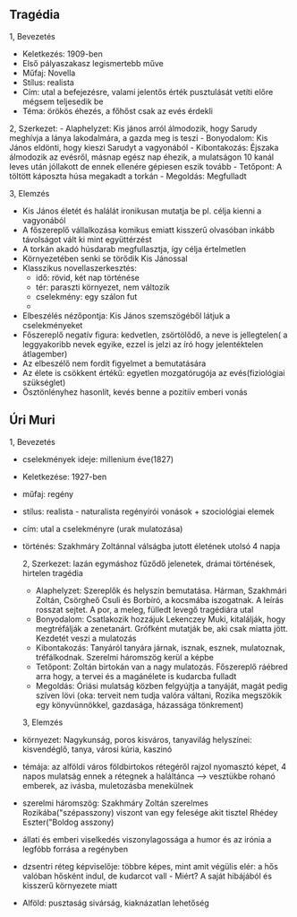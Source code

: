 ## Tragédia

1, Bevezetés
- Keletkezés: 1909-ben
- Első pályaszakasz legismertebb műve
- Műfaj: Novella
- Stílus: realista
- Cím: utal a befejezésre, valami jelentős érték pusztulását vetíti előre mégsem teljesedik be
- Téma: örökös éhezés, a főhőst csak az evés érdekli

2, Szerkezet:
    - Alaphelyzet: Kis jános arról álmodozik, hogy Sarudy meghívja a lánya lakodalmára, a gazda meg is teszi
    - Bonyodalom: Kis János eldönti, hogy kieszi Sarudyt a vagyonából
    - Kibontakozás: Éjszaka álmodozik az evésről, másnap egész nap éhezik, a mulatságon 10 kanál leves után jóllakott de ennek ellenére gépiesen eszik tovább
    - Tetőpont: A töltött káposzta húsa megakadt a torkán
    - Megoldás: Megfulladt

 3, Elemzés
 - Kis János életét és halálát ironikusan mutatja be pl. célja kienni a vagyonából
- A főszereplő vállalkozása komikus emiatt kisszerű olvasóban inkább távolságot vált ki mint együttérzést
- A torkán akadó húsdarab megfullasztja, így célja értelmetlen
- Környezetében senki se törődik Kis Jánossal
- Klasszikus novellaszerkesztés:
    - idő: rövid, két nap történése
    - tér: paraszti környezet, nem változik
    - cselekmény: egy szálon fut
    - 
- Elbeszélés nézőpontja: Kis János szemszögéből látjuk a cselekményeket
- Főszereplő negatív figura: kedvetlen, zsörtölődő, a neve is jellegtelen( a leggyakoribb nevek egyike, ezzel is jelzi az író hogy jelentéktelen átlagember)
- Az elbeszélő nem fordít figyelmet a bemutatására
- Az élete is csökkent értékű: egyetlen mozgatórugója az evés(fiziológiai szükséglet)
- Ösztönlényhez hasonlít, kevés benne a pozitíív emberi vonás

## Úri Muri

1, Bevezetés
- cselekmények ideje: millenium éve(1827)
- Keletkezése: 1927-ben
- műfaj: regény
- stílus: realista - naturalista regényírói vonások + szociológiai elemek
- cím: utal a cselekményre (urak mulatozása)
- történés: Szakhmáry Zoltánnal válságba jutott életének utolsó 4 napja
  
  2, Szerkezet: lazán egymáshoz fűződő jelenetek, drámai történések, hirtelen tragédia
    - Alaphelyzet: Szereplők és helyszín bemutatása. Hárman, Szakhmári Zoltán, Csörgheő Csuli és Borbíró, a kocsmába iszogatnak. A leírás rosszat sejtet. A por, a meleg, fülledt levegő tragédiára utal
    - Bonyodalom: Csatlakozik hozzájuk Lekenczey Muki, kitalálják, hogy megtréfálják a zenetanárt. Grófként mutatják be, aki csak miatta jött. Kezdetét veszi a mulatozás
    - Kibontakozás: Tanyáról tanyára járnak, isznak, esznek, mulatoznak, tréfálkodnak. Szerelmi háromszög kerül a képbe
    - Tetőpont: Zoltán birtokán van a nagy mulatozás. Főszereplő ráébred arra hogy, a tervei és a magánélete is kudarcba fulladt
    - Megoldás: Óriási mulatság közben felgyújtja a tanyáját, magát pedig szíven lövi (oka: terveit nem tudja valóra váltani, Rozika megszökik egy könyvünnökkel, gazdasága, házassága tönkrement)

  3, Elemzés
- környezet: Nagykunság, poros kisváros, tanyavilág helyszínei: kisvendéglő, tanya, városi kúria, kaszinó
- témája: az alföldi város földbirtokos rétegéről rajzol nyomasztó képet, 4 napos mulatság ennek a rétegnek a haláltánca --> vesztükbe rohanó emberek, az ivásba, muletozásba menekülnek
- szerelmi háromszög: Szakhmáry Zoltán szerelmes Rozikába("szépasszony) viszont van egy felesége akit tisztel Rhédey Eszter("Boldog asszony)
- állati és emberi viselkedés viszonylagossága a humor és az irónia a legfóbb forrása a regényben
- dzsentri réteg képviselője: többre képes, mint amit végülis elér: a hős valóban hősként indul, de kudarcot vall
      - Miért? A saját hibájából és kisszerű környezete miatt
- Alföld: pusztaság sivárság, kiaknázatlan lehetőség

  
